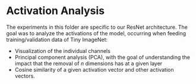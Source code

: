 # Activation Analysis

The experiments in this folder are specific to our ResNet architecture.
The goal was to analyze the activations of the model, occurring when feeding training/validation data of Tiny ImageNet:

* Visualization of the individual channels
* Principal component analysis (PCA), with the goal of understanding the impact that the removal of _n_ dimensions has at a given layer
* Cosine similarity of a given activation vector and other activation vectors.
